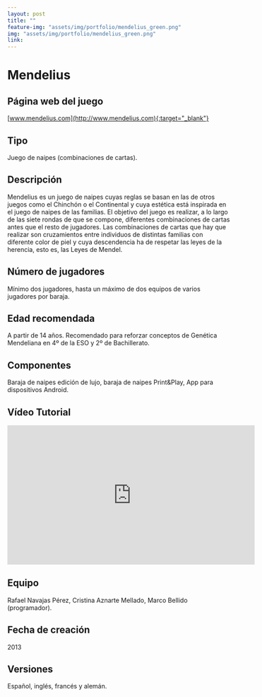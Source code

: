 ```yaml
---
layout: post
title: ""
feature-img: "assets/img/portfolio/mendelius_green.png"
img: "assets/img/portfolio/mendelius_green.png"
link: 
---
```


<!-- ![Cake]({{ page.img | relative_url }})

[FOTO ILUSTRATIVA DEL JUEGO] -->

# Mendelius

## Página web del juego

[www.mendelius.com](http://www.mendelius.com){:target="_blank"}

## Tipo

Juego de naipes (combinaciones de cartas).

## Descripción

Mendelius es un juego de naipes cuyas reglas se basan en las de otros juegos como el Chinchón o el Continental y cuya estética está inspirada en el juego de naipes de las familias. El objetivo del juego es realizar, a lo largo de las siete rondas de que se compone, diferentes combinaciones de cartas antes que el resto de jugadores. Las combinaciones de cartas que hay que realizar son cruzamientos entre individuos de distintas familias con diferente color de piel y cuya descendencia ha de respetar las leyes de la herencia, esto es, las Leyes de Mendel.

## Número de jugadores

Mínimo dos jugadores, hasta un máximo de dos equipos de varios jugadores por baraja.  

## Edad recomendada

A partir de 14 años. Recomendado para reforzar conceptos de Genética Mendeliana en 4º de la ESO y 2º de Bachillerato. 

## Componentes

Baraja de naipes edición de lujo, baraja de naipes Print&Play, App para dispositivos Android. 

## Vídeo Tutorial

<iframe width="560" height="315" src="https://www.youtube.com/embed/9xSYvj8KTq4" frameborder="0" allow="autoplay; encrypted-media" allowfullscreen></iframe>

## Equipo

Rafael Navajas Pérez, Cristina Aznarte Mellado, Marco Bellido (programador). 

## Fecha de creación

2013

## Versiones

Español, inglés, francés y alemán. 

